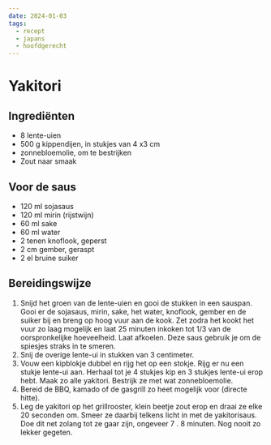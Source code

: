 ```yaml
---
date: 2024-01-03
tags:
  - recept
  - japans
  - hoofdgerecht
---
```

# Yakitori

## Ingrediënten

- 8 lente-uien
- 500 g kippendijen, in stukjes van 4 x3 cm
- zonnebloemolie, om te bestrijken
- Zout naar smaak
## Voor de saus

- 120 ml sojasaus
- 120 ml mirin (rijstwijn)
- 60 ml sake
- 60 ml water
- 2 tenen knoflook, geperst
- 2 cm gember, geraspt
- 2 el bruine suiker

## Bereidingswijze

1. Snijd het groen van de lente-uien en gooi de stukken in een sauspan. Gooi er de sojasaus, mirin, sake, het water, knoflook, gember en de suiker bij en breng op hoog vuur aan de kook. Zet zodra het kookt het vuur zo laag mogelijk en laat 25 minuten inkoken tot 1/3 van de oorspronkelijke hoeveelheid. Laat afkoelen. Deze saus gebruik je om de spiesjes straks in te smeren.
2. Snij de overige lente-ui in stukken van 3 centimeter.
3. Vouw een kipblokje dubbel en rijg het op een stokje. Rijg er nu een stukje lente-ui aan. Herhaal tot je 4 stukjes kip en 3 stukjes lente-ui erop hebt. Maak zo alle yakitori. Bestrijk ze met wat zonnebloemolie.
4. Bereid de BBQ, kamado of de gasgrill zo heet mogelijk voor (directe hitte).
5. Leg de yakitori op het grillrooster, klein beetje zout erop en draai ze elke 20 seconden om. Smeer ze daarbij telkens licht in met de yakitorisaus. Doe dit net zolang tot ze gaar zijn, ongeveer 7 . 8 minuten. Nog nooit zo lekker gegeten.